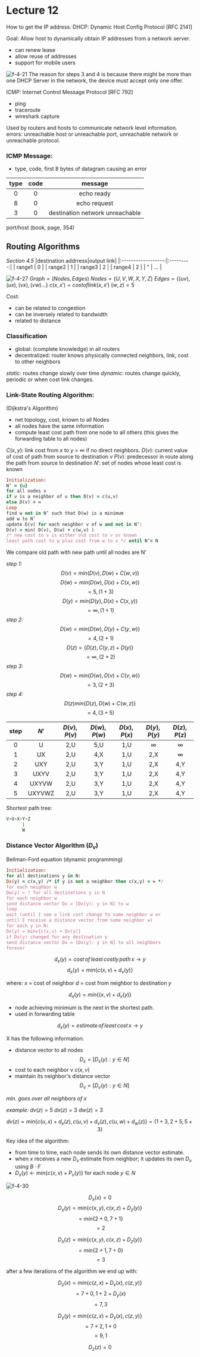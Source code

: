 # Lecture 12 #

How to get the IP address.
DHCP: Dynamic Host Config Protocol [RFC 2141]

Goal: Allow host to dynamically obtain IP addresses from a network server.
- can renew lease
- allow reuse of addresses
- support for mobile users

![f-4-21](f-4-21.png)
The reason for steps 3 and 4 is because there might be more than one DHCP Server in the network, the device must accept only one offer.

ICMP: Internet Control Message Protocol [RFC 792]
- ping
- traceroute
- wireshark capture

Used by routers and hosts to communicate network level information.
errors: unreachable host or unreachable port, unreachable network or unreachable protocol.

### ICMP Message: ###
- type, code, first 8 bytes of datagram causing an error

|type|code|           message             |
|:--:|:--:|:-----------------------------:|
|  0 |  0 |          echo ready           |
|  8 |  0 |          echo request         |
|  3 |  0 |destination network unreachable|

port/host (book, page, 354)

## Routing Algorithms ##
_Section 4.5_
|destination addrress|output link|
|:------------------:|:---------:|
|       range1       |     0     |
|       range2       |     1     |
|       range3       |     2     |
|       range4       |     2     |
|         "          |    ...    |


![f-4-27](f-4-27.png)
$Graph = (Nodes, Edges)$
$Nodes = \{U,V,W,X,Y,Z\}$
$Edges = \{(uv),(ux),(vx),(vw)...\}$
$c(x,x') = cost of link (x,x')$
$(w,z)=5$

Cost:
- can be related to congestion
- can be inversely related to bandwidth
- related to distance

### Classification ###
- global: (complete knowledge) in all routers
- decentralized: router knows physically connected neighbors, link, cost to other neighbors

_static:_ routes change slowly over time
_dynamic:_ routes change quickly, periodic or when cost link changes.

### Link-State Routing Algorithm: ###
(Dijkstra's Algorithm)
- net topology, cost, known to all Nodes
- all nodes have the same information
- compute least cost path from one node to all others (this gives the forwarding table to all nodes)

$C(x,y)$: link cost from $x$ to $y$ = $\infty$ if no direct neighbors.
$D(v)$: current value of cost of path from source to destination $v$
$P(v)$: predecessor in route along the path from source to destination
$N'$: set of nodes whose least cost is known

```ruby
Initialization:
N’ = {u}
for all nodes v
if v is a neighbor of u then D(v) = c(u,v)
else D(v) = ∞
Loop
find w not in N’ such that D(w) is a minimum
add w to N’
update D(v) for each neighbor v of w and not in N’:
D(v) = min( D(v), D(w) + c(w,v) )
/* new cost to v is either old cost to v or known
least path cost to w plus cost from w to v */ until N’= N
```
We compare old path with new path until all nodes are N'

_step 1:_
$$D(v)=min(D(v), D(w)+C(w,v))$$$$D(w)=min(D(w), D(x)+C(x,w))$$ $$=5, (1+3)$$ $$D(y)=min(D(y), D(x)+C(x,y))$$ $$=\infty, (1+1)$$
_step 2:_
$$D(w)=min\{D(w), D(y)+C(y,w)\}$$ $$=4,(2+1)$$ $$D(z)=\{D(z), C(y,z)+D(y)\}$$ $$=\infty, (2+2)$$
_step 3:_
$$D(w)=min\{D(w), D(v)+C(v,w)\}$$ $$=3,(2+3)$$
_step 4:_
$$D(z)min\{D(z), D(w)+C(w,z)\}$$ $$=4,(3+5)$$

|step| $N'$| $D(v),P(v)$|$D(w),P(w)$|$D(x),P(x)$|$D(y),P(y)$|$D(z),P(z)$|
|:--:|:---:|:----------:|:---------:|:---------:|:---------:|:---------:|
|0   |  U  |   2,U      |  5,U      |  1,U      | $\infty$  |  $\infty$ |
|1   |  UX |   2,U      |  4,X      |  1,U      | 2,X       |  $\infty$ |
|2   | UXY |   2,U      |  3,Y      |  1,U      | 2,X       |  4,Y      |
|3   |UXYV |   2,U      |  3,Y      |  1,U      | 2,X       |  4,Y      |
|4   |UXYVW|   2,U      |  3,Y      |  1,U      | 2,X       |  4,Y      |
|5   |UXYVWZ|  2,U      |  3,Y      |  1,U      | 2,X       |  4,Y      |

Shortest path tree:
```ruby
V-U-X-Y-Z
      |
      W
```

### Distance Vector Algorithm ($D_v$) ###
Bellman-Ford equation (dynamic programming)

```ruby
Initialization:
for all destinations y in N:
Dx(y) = c(x,y) /* if y is not a neighbor then c(x,y) = ∞ */
for each neighbor w
Dw(y) = ? for all destinations y in N
for each neighbor w
send distance vector Dx = [Dx(y): y in N] to w
loop
wait (until I see a link cost change to some neighbor w or
until I receive a distance vector from some neighbor w)
for each y in N:
Dx(y) = minv{c(x,v) + Dv(y)}
if Dx(y) changed for any destination y
send distance vector Dx = [Dx(y): y in N] to all neighbors
forever
```

$$d_x(y) = cost\,of\,least\,costly\,path\,x\rightarrow y$$$$d_x(y) = min\{c(x,v)+d_v(y)\}$$

where:
$x$ = cost of neighbor
$d$ = cost from neighbor to destination $y$

$$d_x(y)=min\{(x,v)+d_v(y)\}$$

- node achieving minimum is the next in the shortest path.
- used in forwarding table

$$d_x(y)=estimate\,of\,least\,cost\,x\rightarrow y$$

X has the following information:
- distance vector to all nodes
$$D_x=[D_x(y): y \in N]$$
- cost to each neighbor v $c(x,v)$
- maintain its neighbor's distance vector
$$D_v=[D_v(y): y \in N]$$

_min. goes over all neighbors of x_

_example:_
$dv(z) = 5$
$dx(z) = 3$
$dw(z) = 3$

$$dv(z)=min\{c(u,x)+d_x(z), c(u,v)+d_v(z), c(u,w)+d_w(z)\}
=\{1+3, 2+5, 5+3\}
$$

Key idea of the algorithm:

- from time to time, each node sends its own distance vector estimate.
- when $x$ receives a new $D_v$ estimate from neighbor; it updates its own $D_v$ using $B\cdot F$
- $D_x(y)\leftarrow min\{c(x,v)+P_v(y)\}$ for each node $y \in N$

![f-4-30](f-4-30.png)

$$D_x(x) = 0$$ $$D_x(y)=min\{c(x,y),c(x,z)+D_z(y)\}$$ $$=min\{2+0,7+1\}$$ $$= 2$$

$$D_x(z)=min\{c(x,y),c(x,z)+D_z(y)\}$$ $$=min\{2+1,7+0\}$$ $$=3$$ 

after a few iterations of the algorithm we end up with:

$$D_z(x)=min\{c(z,x)+D_x(x),c(z,y)\}$$ $$=7+0,1+2+D_y(x)$$ $$=7,3$$

$$D_z(y)=min\{c(z,x)+D_x(x),c(z,y)\}$$ $$=7+2,1+0$$ $$=9,1$$

$$D_z(z)=0$$
